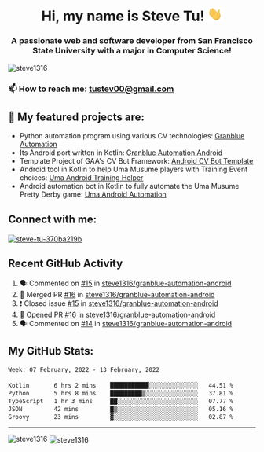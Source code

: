 <h1 align="center">Hi, my name is Steve Tu! <img src="wave.gif" alt="Wave" width="30px" /></h1>
<h3 align="center">A passionate web and software developer from San Francisco State University with a major in Computer Science!</h3>

<p align="left"> <img src="https://komarev.com/ghpvc/?username=steve1316&label=Profile%20views&color=0e75b6&style=flat" alt="steve1316" /> </p>

### 📫 How to reach me: **tustev00@gmail.com**

## 🔭 My featured projects are:
- Python automation program using various CV technologies: [Granblue Automation](https://github.com/steve1316/granblue-automation-pyautogui)
- Its Android port written in Kotlin: [Granblue Automation Android](https://github.com/steve1316/granblue-automation-android)
- Template Project of GAA's CV Bot Framework: [Android CV Bot Template](https://github.com/steve1316/android-cv-bot-template)
- Android tool in Kotlin to help Uma Musume players with Training Event choices: [Uma Android Training Helper](https://github.com/steve1316/uma-android-training-helper)
- Android automation bot in Kotlin to fully automate the Uma Musume Pretty Derby game: [Uma Android Automation](https://github.com/steve1316/uma-android-automation)

## Connect with me:

<p align="left">
<a href="https://linkedin.com/in/steve-tu-370ba219b" target="blank"><img align="center" src="https://cdn.jsdelivr.net/npm/simple-icons@3.0.1/icons/linkedin.svg" alt="steve-tu-370ba219b" height="30" width="40" /></a>
</p>

## Recent GitHub Activity

<!--START_SECTION:activity-->
1. 🗣 Commented on [#15](https://github.com/steve1316/granblue-automation-android/issues/15) in [steve1316/granblue-automation-android](https://github.com/steve1316/granblue-automation-android)
2. 🎉 Merged PR [#16](https://github.com/steve1316/granblue-automation-android/pull/16) in [steve1316/granblue-automation-android](https://github.com/steve1316/granblue-automation-android)
3. ❗️ Closed issue [#15](https://github.com/steve1316/granblue-automation-android/issues/15) in [steve1316/granblue-automation-android](https://github.com/steve1316/granblue-automation-android)
4. 💪 Opened PR [#16](https://github.com/steve1316/granblue-automation-android/pull/16) in [steve1316/granblue-automation-android](https://github.com/steve1316/granblue-automation-android)
5. 🗣 Commented on [#14](https://github.com/steve1316/granblue-automation-android/issues/14) in [steve1316/granblue-automation-android](https://github.com/steve1316/granblue-automation-android)
<!--END_SECTION:activity-->

## My GitHub Stats:

<!--START_SECTION:waka-->
```text
Week: 07 February, 2022 - 13 February, 2022

Kotlin       6 hrs 2 mins    ███████████░░░░░░░░░░░░░░   44.51 % 
Python       5 hrs 8 mins    █████████▒░░░░░░░░░░░░░░░   37.81 % 
TypeScript   1 hr 3 mins     ██░░░░░░░░░░░░░░░░░░░░░░░   07.77 % 
JSON         42 mins         █▒░░░░░░░░░░░░░░░░░░░░░░░   05.16 % 
Groovy       23 mins         ▓░░░░░░░░░░░░░░░░░░░░░░░░   02.87 % 
```
<!--END_SECTION:waka-->

---

<p><img align="left" src="https://github-readme-stats.vercel.app/api/top-langs?username=steve1316&show_icons=true&locale=en&layout=compact&theme=radical" alt="steve1316" /></p>

<p>&nbsp;<img align="center" src="https://github-readme-stats.vercel.app/api?username=steve1316&show_icons=true&locale=en&count_private=true&theme=radical" alt="steve1316" /></p>
